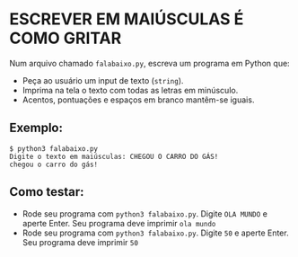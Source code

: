 # ESCREVER EM MAIÚSCULAS É COMO GRITAR

Num arquivo chamado `falabaixo.py`, escreva um programa em Python que: 

- Peça ao usuário um input de texto (`string`).
- Imprima na tela o texto com todas as letras em minúsculo.
- Acentos, pontuações e espaços em branco mantêm-se iguais.

## Exemplo:

```
$ python3 falabaixo.py
Digite o texto em maiúsculas: CHEGOU O CARRO DO GÁS!
chegou o carro do gás!
```

## Como testar: 

- Rode seu programa com `python3 falabaixo.py`. Digite `OLA MUNDO` e aperte Enter. Seu programa deve imprimir `ola mundo` 
- Rode seu programa com `python3 falabaixo.py`. Digite `50` e aperte Enter. Seu programa deve imprimir `50` 

